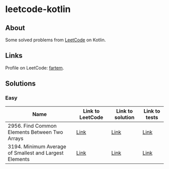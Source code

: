 # leetcode-kotlin

## About

Some solved problems from [LeetCode](https://leetcode.com) on Kotlin.

## Links

Profile on LeetCode: [fartem](https://leetcode.com/fartem/).

## Solutions

### Easy

| Name                                                   | Link to LeetCode                                                                        | Link to solution                                                             | Link to tests                                                                    |
|--------------------------------------------------------|-----------------------------------------------------------------------------------------|------------------------------------------------------------------------------|----------------------------------------------------------------------------------|
| 2956. Find Common Elements Between Two Arrays          | [Link](https://leetcode.com/problems/find-common-elements-between-two-arrays/)          | [Link](./src/main/kotlin/easy/FindCommonElementsBetweenTwoArrays.kt)         | [Link](./src/test/kotlin/easy/FindCommonElementsBetweenTwoArraysTest.kt)         |
| 3194. Minimum Average of Smallest and Largest Elements | [Link](https://leetcode.com/problems/minimum-average-of-smallest-and-largest-elements/) | [Link](./src/main/kotlin/easy/MinimumAverageOfSmallestAndLargestElements.kt) | [Link](./src/test/kotlin/easy/MinimumAverageOfSmallestAndLargestElementsTest.kt) |
